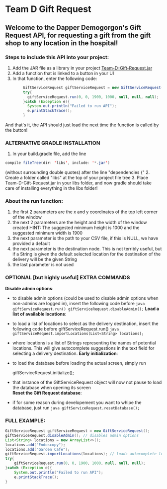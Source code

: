# Team D Gift Request 
## Welcome to the Dapper Demogorgon's Gift Request API, for requesting a gift from the gift shop to any location in the hospital!
### Steps to include this API into your project:
1) Add the JAR file as a library in your project [Team-D-Gift-Request.jar](https://github.com/DBall8/GiftRequestAPI/raw/master/Team-D-Gift-Request.jar)
2) Add a function that is linked to a button in your UI
3) In that function, enter the following code:
```java
        GiftServiceRequest giftServiceRequest = new GiftServiceRequest();
        try{
          giftServiceRequest.run(0, 0, 1900, 1000, null, null, null);
        }catch (Exception e){
          System.out.println("Failed to run API");
          e.printStackTrace();
        }
```
        
And that's it, the API should just load the next time the function is called by the button!
### ALTERNATIVE GRADLE INSTALLATION 

1. In your build.gradle file, add the line 
```java
compile fileTree(dir: 'libs', include: '*.jar')
``` 
(without surrounding double quotes) after the line "dependencies {"
2. Create a folder called "libs" at the top of your project file tree
3. Place Team-D-Gift-Request.jar in your libs folder, and now gradle should take care of installing everything in the libs folder!

### About the run function:
1. the first 2 parameters are the x and y coordinates of the top left corner of the window
2. the next 2 parameters are the height and the width of the window created
    HINT: The suggested minimum height is 1000 and the suggested minimum width is 1900
3. the next parameter is the path to your CSV file, if this is NULL, we have provided a default
4. the next parameter is the destination node. This is not terribly useful, but if a String is given the default selected location for the destination
    of the delivery will be the given String
5. the last parameter is not used

### OPTIONAL [but highly useful] EXTRA COMMANDS 
**Disable admin options**:
- to disable admin options (could be used to disable admin options when non-admins are logged in), insert the following code before ```java giftServiceRequest.run()
    giftServiceRequest.disableAdmin();```
**Load a list of available locations**:
- to load a list of locations to select as the delivery destination, insert the following code before giftServiceRequest.run()
   ```java giftServiceRequest.importLocations(List<String> locations);```
- where locations is a list of Strings representing the names of potential locations. This will give autocomplete suggestions in the text field
    for selecting a delivery destination.
**Early initialization**:
- to load the database before loading the actual screen, simply run

	giftServiceRequest.initialize();

- that instance of the GiftServiceRequest object will now not pause to load the database when opening its screen    
**Reset the Gift Request database**:
- if for some reason during developement you want to whipe the database, just run
   ```java giftServiceRequest.resetDatabase();```

### FULL EXAMPLE:
```java
GiftServiceRequest giftServiceRequest = new GiftServiceRequest();
giftServiceRequest.disableAdmin(); // disables admin options
List<String> locations = new ArrayList<>();
locations.add("Endoscopy");
locations.add("Garden Cafe");
giftServiceRequest.importLocations(locations); // loads autocomplete locations
try{
    giftServiceRequest.run(0, 0, 1900, 1000, null, null, null);
}catch (Exception e){
    System.out.println("Failed to run API");
    e.printStackTrace();
}
```
